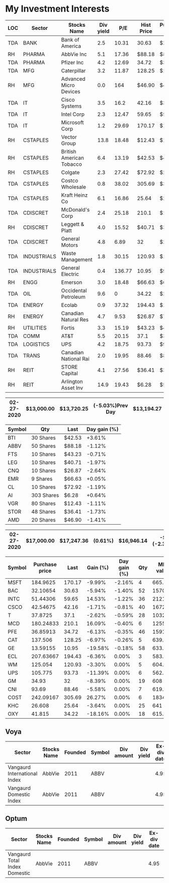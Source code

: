 # My Investment Interests


|LOC	|Sector	|Stocks Name	|Div yield	|P/E	|Hist Price	|Purchase price	|TQty	|On3/12 |
|---|---|---|---|---|---|---|---|---|
|TDA	|BANK	|Bank of America	|2.5	|10.31	|30.63	|$25.44 	|52.0	| 4[48]|
|RH	|PHARMA	|AbbVie Inc	|5.1	|17.36	|$88.18 	|$87.84 	|50	|4[46]|
|TDA	|PHARMA	|Pfizer Inc	|4.2	|12.69	|34.72	|$34.26 	|46.0	|6[40]|
|TDA	|MFG	|Caterpillar	|3.2	|11.87	|128.25	|$119.00 	|5.0|	16[-11]|
|RH	|MFG	|Advanced Micro Devices	|0.0	|164	|$46.90 |$47.19 	|20	|4[20]|
|TDA	|IT	|Cisco Systems	|3.5	|16.2	|42.16	|$38.96|40.0	|4[36]|
|TDA	|IT	|Intel Corp	|2.3 |12.47	|59.65	|$54.84|36.0	|4[32]|
|TDA	|IT	|Microsoft Corp	|1.2	|29.69	|170.17	|$156.86 	|4.0	|6[-2]|
|RH	|CSTAPLES	|Vector Group	|13.8	|18.48	|$12.43|$11.49 	|80	|4[76]|
|RH	|CSTAPLES	|British American Tobacco	|6.4	|13.19	|$42.53 	|$40.51 	|30	|4[26]|
|RH	|CSTAPLES	|Colgate	|2.3|27.42|$72.92 |$22.57 |10	|4[6]|
|TDA	|CSTAPLES	|Costco Wholesale	|0.8	|38.02	|305.69	|$303.69 	|6.0	|6[0]|
|TDA	|CSTAPLES	|Kraft Heinz Co	|6.1	|16.86|25.64	|$25.67 |25.0	|4[21]|
|TDA	|CDISCRET	|McDonald's Corp	|2.4	|25.18	|210.1	|$192.68 	|6.0	|6[0]|
|RH	|CDISCRET	|Leggett & Platt	|4.0	|15.52	|$40.71 	|$37.26 |10	|4[6]|
|TDA	|CDISCRET	|General Motors	|4.8	|6.89	|32	|$28.67 	|19.0	|4[15]|
|TDA	|INDUSTRIALS|Waste Management	|1.8	|30.15	|120.93	|$114.00 	|5.0	|6[-1]|
|TDA	|INDUSTRIALS|General Electric	|	0.4	|136.77	|10.95	|$9.20 	|58.0	|4[54]|
|RH	|ENGG	|Emerson|3.0	|18.48	|$66.63 	|$62.08 	|9	|6[3]|
|TDA	|OIL	|Occidental Petroleum	|9.6	|0	|34.22	|$26.67 	|18.0	|16[2]|
|TDA	|ENERGY|Ecolab	|0.9	|37.32	|194.43	|$190.30 	|3.0	|6[3]|
|RH	|ENERGY	|Canadian Natural Res|4.7	|9.53	|$26.87 	|$71.55 	|10	|4[6]|
|RH	|UTILITIES|Fortis	|3.3|15.19	|$43.23 	|$43.41 	|10	|4[6]|
|TDA	|COMM	|AT&T	|5.5	|20.15|37.1	|$36.28 	|28.0	|4[24]|
|TDA	|LOGISTICS	|UPS	|4.2|18.75	|93.73	|$92.50 |6.0|4[2]	|
|TDA	|TRANS	|Canadian National Rai|2.0	|19.95	|88.46	|$85.05 	|7.0	|4[3]|
|RH	|REIT	|STORE Capital|4.1	|27.56	|$36.41 	|$31.83 	|48	|4[44]|
|RH	|REIT	|Arlington Asset Inv|14.9	|19.43	|$6.28 	|$5.57 	|303	|104[199]|


|02-27-2020| $13,000.00 | $13,720.25 | (-5.03%)Prev Day |$13,194.27 | -$504.88 (-3.69%) Today|
|---|---|---|---|---|---|

|Symbol	| Qty| Last| Day gain (%)|
|---|---|---|---|
|BTI |30 Shares |$42.53 |+3.61%|
|ABBV |50 Shares |$88.18 |-1.12%|
|FTS |10 Shares |$43.23 |-0.71%|
|LEG |10 Shares |$40.71 |-1.97%|
|CNQ |10 Shares |$26.87 |-2.64%|
|EMR |9 Shares |$66.63 |+0.05%|
|CL |10 Shares |$72.92 |-1.19%|
|AI |303 Shares |$6.28 |+0.64%|
|VGR |80 Shares |$12.43 |-1.11%|
|STOR |48 Shares |$36.41 |-1.73%|
|AMD |20 Shares |$46.90 |-1.41%|


|02-27-2020|$17,000.00 | $17,247.36 |(0.61%)| $16,946.14 | -$407.71 (-2.35%)Today|
|---|---|---|---|---|---|


|Symbol	|Purchase price	|Last|	Gain (%)	|Day gain (%)|Qty	|Mkt value|
|---|---|---|---|---|---|---|
|MSFT	|184.9625	|170.17	|-9.99%	|-2.16%|4	|665.96|
|BAC	|32.10654	|30.63	|-5.94%	|-1.40%|52	|1570.4|
|INTC	|51.44306	|59.65	|14.53%	|-1.22%|36	|2121.12|
|CSCO	|42.54675	|42.16	|-1.71%	|-0.81%|40	|1672.8|
|T	|37.8725	|37.1	|-2.62%	|-0.59%|28	|1032.64|
|MCD	|180.24833	|210.1	|16.09%	|-0.40%|6	|1255.5|
|PFE	|36.85913	|34.72	|-6.13%	|-0.35%|46	|1591.6|
|CAT	|137.506	|128.25	|-6.97%	|-0.26%|5	|639.6|
|GE	|13.59155	|10.95	|-19.58%	|-0.18%|58	|633.94|
|ECL	|207.63667	|194.43	|-6.36%	|0.00%|3	|583.29|
|WM	|125.054	|120.93	|-3.30%	|0.00%|5	|604.65|
|UPS	|105.775	|93.73	|-11.39%	|0.00%|6	|562.38|
|GM	|34.93	|32	|-8.39%	|0.00%|19	|608|
|CNI	|93.69	|88.46	|-5.58%	|0.00%|7	|619.22|
|COST	|242.09167	|305.69	|26.27%|	0.00%|6	|1834.14|
|KHC	|26.608	|25.64	|-3.64%	|0.00%|25	|641|
|OXY	|41.815	|34.22	|-18.16%|0.00%|18	|615.96|

## Voya
| Sector | Stocks Name |  Founded | Symbol  | Div amount|	Div yield|	Ex-div date|	P/E|
|---|---|---|---|---|---|---|---|
| Vangaurd International Index | AbbVie |  2011 |ABBV | | | 4.95 | 17.71 | 
| Vangaurd Domestic Index | AbbVie |  2011 |ABBV | | | 4.95 | 17.71 | 

## Optum
| Sector | Stocks Name |  Founded | Symbol  | Div amount|	Div yield|	Ex-div date|	P/E|
|---|---|---|---|---|---|---|---|
| Vangaurd Total Index Domestic | AbbVie |  2011 |ABBV | | | 4.95 | 17.71 | 


